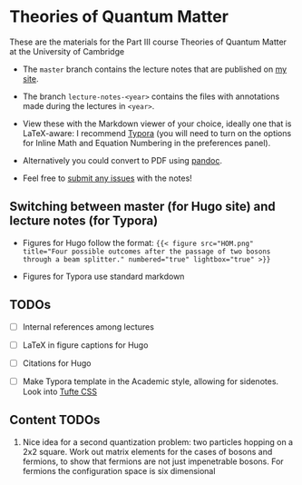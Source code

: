 # Theories of Quantum Matter

These are the materials for the Part III course Theories of Quantum Matter at the University of Cambridge

- The `master` branch contains the lecture notes that are published on [my site](https://auste.nl).

- The branch `lecture-notes-<year>` contains the files with annotations made during the lectures in `<year>`.

- View these with the Markdown viewer of your choice, ideally one that is LaTeX-aware: I recommend [Typora](https://typora.io) (you will need to turn on the options for Inline Math and Equation Numbering in the preferences panel).

- Alternatively you could convert to PDF using [pandoc](https://pandoc.org).

- Feel free to [submit any issues](https://github.com/AustenLamacraft/tqm/issues) with the notes!

## Switching between master (for Hugo site) and lecture notes (for Typora)

- Figures for Hugo follow the format: `{{< figure src="HOM.png" title="Four possible outcomes after the passage of two bosons through a beam splitter." numbered="true" lightbox="true" >}}`

- Figures for Typora use standard markdown

## TODOs

- [ ] Internal references among lectures

- [ ] LaTeX in figure captions for Hugo

- [ ] Citations for Hugo

- [ ] Make Typora template in the Academic style, allowing for sidenotes. Look into [Tufte CSS](https://edwardtufte.github.io/tufte-css/)

## Content TODOs

1. Nice idea for a second quantization problem: two particles hopping on a 2x2 square. Work out matrix elements for the cases of bosons and fermions, to show that fermions are not just impenetrable bosons. For fermions the configuration space is six dimensional